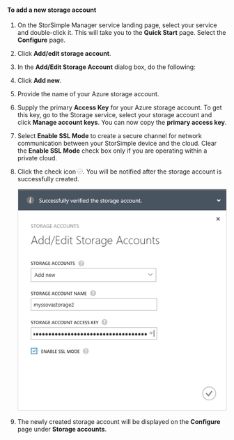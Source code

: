 <!--author=alkohli last changed: 01/28/16-->

#### To add a new storage account 

1. On the StorSimple Manager service landing page, select your service and double-click it. This will take you to the **Quick Start** page. Select the **Configure** page.

2. Click **Add/edit storage account**.

3. In the **Add/Edit Storage Account** dialog box, do the following:

  1. Click **Add new**.
  2. Provide the name of your Azure storage account.
  3. Supply the primary **Access Key** for your Azure storage account. To get this key, go to the Storage service, select your storage account and click **Manage account keys**. You can now copy the **primary access key**.
  4. Select **Enable SSL Mode** to create a secure channel for network communication between your StorSimple device and the cloud. Clear the **Enable SSL Mode** check box only if you are operating within a private cloud.
  5. Click the check icon ![check icon](./media/storsimple-ova-configure-new-storage-account/checkicon-include.png). You will be notified after the storage account is successfully created.

		![Add storage account](./media/storsimple-ova-configure-new-storage-account/addnewstorageaccount-include.png)

4. The newly created storage account will be displayed on the **Configure** page under **Storage accounts**. 
